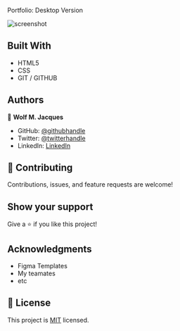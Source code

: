 Portfolio: Desktop Version


![screenshot](https://i.imgur.com/tPMZxHx.png)


## Built With

- HTML5
- CSS
- GIT / GITHUB

## Authors

👤 **Wolf M. Jacques**

- GitHub: [@githubhandle](https://github.com/Wolfmikerson)
- Twitter: [@twitterhandle](https://twitter.com/wolfmikerson)
- LinkedIn: [LinkedIn](https://www.linkedin.com/in/wolf-m-jacques-27a38612a/)



## 🤝 Contributing

Contributions, issues, and feature requests are welcome!


## Show your support

Give a ⭐️ if you like this project!

## Acknowledgments

- Figma Templates
- My teamates
- etc

## 📝 License

This project is [MIT](./MIT.md) licensed.

